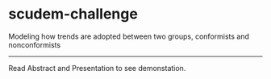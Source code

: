# scudem-challenge
Modeling how trends are adopted between two groups, conformists and nonconformists
___
Read Abstract and Presentation to see demonstation.
